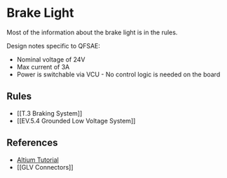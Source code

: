 # Brake Light
Most of the information about the brake light is in the rules.

Design notes specific to QFSAE:
- Nominal voltage of 24V
- Max current of 3A
- Power is switchable via VCU - No control logic is needed on the board

## Rules
- [[T.3 Braking System]]
- [[EV.5.4 Grounded Low Voltage System]]

## References
- <a href="https://www.youtube.com/watch?v=PqFtSpAXB9Q">Altium Tutorial</a>
- [[GLV Connectors]]